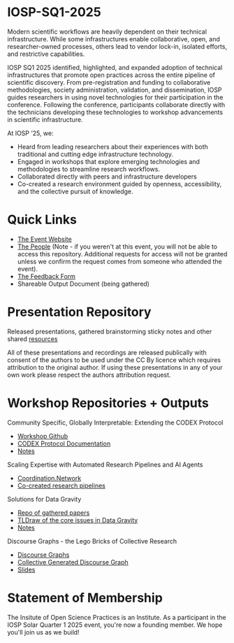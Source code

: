 # IOSP-SQ1-2025
Modern scientific workflows are heavily dependent on their technical infrastructure. While some infrastructures enable collaborative, open, and researcher-owned processes, others lead to vendor lock-in, isolated efforts, and restrictive capabilities.

IOSP SQ1 2025 identified, highlighted, and expanded adoption of technical infrastructures that promote open practices across the entire pipeline of scientific discovery. From pre-registration and funding to collaborative methodologies, society administration, validation, and dissemination, IOSP guides researchers in using novel technologies for their participation in the conference. Following the conference, participants collaborate directly with the technicians developing these technologies to workshop advancements in scientific infrastructure.

At IOSP ’25, we:
- Heard from leading researchers about their experiences with both traditional and cutting edge infrastructure technology.
- Engaged in workshops that explore emerging technologies and methodologies to streamline research workflows.
- Collaborated directly with peers and infrastructure developers
- Co-created a research environment guided by openness, accessibility, and the collective pursuit of knowledge.

# Quick Links
- [The Event Website](iosp.io)
- [The People](https://docs.google.com/spreadsheets/d/1X1Y10MWGNUWzXAKryOw7ATuC0sDYh1nM5HxBaFWl140/edit?usp=sharing) (Note - if you weren't at this event, you will not be able to access this repository. Additional requests for access will not be granted unless we confirm the request comes from someone who attended the event). 
- [The Feedback Form](https://docs.google.com/forms/d/e/1FAIpQLSfhPp3ahkGrHYwxvepzeyr9Iv3MD1J_cazSmuK_O4b5pEnFUg/viewform?usp=header)
- Shareable Output Document (being gathered)

# Presentation Repository
Released presentations, gathered brainstorming sticky notes and other shared [resources]([https://drive.google.com/drive/folders/17uH6ijdkZlcSVoiMmR_bTvo9HW0jheRT?usp=drive_link](https://drive.google.com/drive/folders/165qRxe5OfdSg9yqkND2H9m5LY5usn-11))

All of these presentations and recordings are released publically with consent of the authors to be used under the CC By licence which requires attribution to the original author. If using these presentations in any of your own work please respect the authors attribution request. 

# Workshop Repositories + Outputs

Community Specific, Globally Interpretable: Extending the CODEX Protocol
- [Workshop Github](https://github.com/desci-labs/codex-interop-demo?tab=readme-ov-file)
- [CODEX Protocol Documentation](https://codex.desci.com/)
- [Notes](https://docs.google.com/document/d/1yl5d6V-IIeqfVyRPv9967xxn7S2cFYDcXecnzdGYW3s/edit?tab=t.0)
   
Scaling Expertise with Automated Research Pipelines and AI Agents
- [Coordination.Network](https://www.coordination.network/)
- [Co-created research pipelines](https://app.coord.dev/skills/4b46c8d6-4e7f-4f23-9c6b-9ea28052136a/versions/3cd2b345-35c1-4ba7-96ae-02c27f099ab0)

Solutions for Data Gravity
- [Repo of gathered papers](https://drive.google.com/drive/folders/1IveGZGEOTk2dCdKZJmlwG912N3ziDFi4?usp=drive_link)
- [TLDraw of the core issues in Data Gravity](https://www.tldraw.com/f/TQkiqopYx4mqc8mRfxI0R?d=v-1241.1103.9420.8800.page)
- [Notes](https://docs.google.com/document/d/13cpXLKS214wdAONEV0ZynVE843Ej-Mlh_3mnGbhjpVc/edit?tab=t.0)

Discourse Graphs - the Lego Bricks of Collective Research
- [Discourse Graphs](https://oasis-lab.gitbook.io/roamresearch-discourse-graph-extension/fundamentals/what-is-a-discourse-graph)
- [Collective Generated Discourse Graph](https://www.tldraw.com/p/6W-nOsdFiXe9w5v1MPKNP?d=v466.-506.2424.1515.92a5A0paZikXsjlROEalw)
- [Slides](https://roamresearch.com/#/app/akamatsulab/page/cK-kAy6LN )

# Statement of Membership
The Insitute of Open Science Practices is an Institute. As a participant in the IOSP Solar Quarter 1 2025 event, you're now a founding member. We hope you'll join us as we build! 
